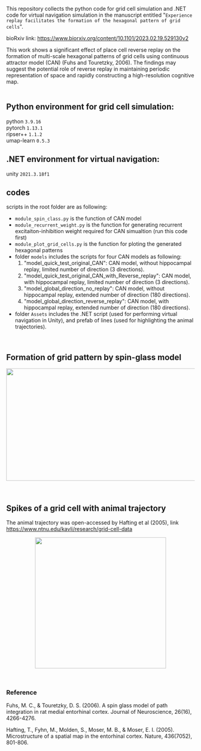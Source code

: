 This repository collects the python code for grid cell simulation and .NET code for virtual navigation simulation in the manuscript entitled "`Experience replay facilitates the formation of the hexagonal pattern of grid cells`". <br />

bioRxiv link: https://www.biorxiv.org/content/10.1101/2023.02.19.529130v2 <br />

This work shows a significant effect of place cell reverse replay on the formation of multi-scale hexagonal patterns of grid cells using continuous attractor model (CAN) (Fuhs and Touretzky, 2006). The findings may suggest the potential role of reverse replay in maintaining  periodic representation of space and rapidly constructing a high-resolution cognitive map. <br /><br />

## Python environment for grid cell simulation: <br />
python `3.9.16` <br />
pytorch `1.13.1` <br />
ripser++ `1.1.2` <br />
umap-learn `0.5.3` <br />

## .NET environment for virtual navigation: <br />
unity `2021.3.18f1` 

## codes <br />
scripts in the root folder are as following:
<br />
- `module_spin_class.py` is the function of CAN model<br />
- `module_recurrent_weight.py` is the function for generating recurrent excitaiton-inhibition weight required for CAN simualtion (run this code first) <br />
- `module_plot_grid_cells.py` is the function for ploting the generated hexagonal patterns<br />
- folder `models` includes the scripts for four CAN models as following:
  1. "model_quick_test_original_CAN": CAN model, without hippocampal replay, limited number of direction (3 directions).
  2. "model_quick_test_original_CAN_with_Reverse_replay": CAN model, with hippocampal replay, limited number of direction (3 directions).
  3. "model_global_direction_no_replay": CAN model, without hippocampal replay, extended number of direction (180 directions).
  4. "model_global_direction_reverse_replay": CAN model, with hippocampal replay, extended number of direction (180 directions).
- folder `Assets` includes the .NET script (used for performing virtual navigation in Unity), and prefab of lines (used for highlighting the animal trajectories).
  
<br />

## Formation of grid pattern by spin-glass model <br />
<p align="center">
  <img src="https://github.com/ZHANGneuro/Hippocampal-replay-facilitates-the-formation-of-entorhinal-grid-cells/blob/main/video_1_grid_pattern_git.gif" width="700" height="300" loop=infinite/>
</p>

<br />

## Spikes of a grid cell with animal trajectory <br />
The animal trajectory was open-accessed by Hafting et al (2005), link https://www.ntnu.edu/kavli/research/grid-cell-data <br />

<p align="center">
  <img src="https://github.com/ZHANGneuro/Hippocampal-replay-facilitates-the-formation-of-entorhinal-grid-cells/blob/main/video_2_firing_rate_git.gif" width="350" height="350" loop=infinite/>
</p>
<br />

### Reference <br />
Fuhs, M. C., & Touretzky, D. S. (2006). A spin glass model of path integration in rat medial entorhinal cortex. Journal of Neuroscience, 26(16), 4266-4276.

Hafting, T., Fyhn, M., Molden, S., Moser, M. B., & Moser, E. I. (2005). Microstructure of a spatial map in the entorhinal cortex. Nature, 436(7052), 801-806.<br />
